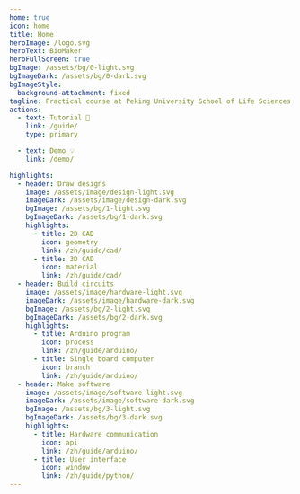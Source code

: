 ```yaml
---
home: true
icon: home
title: Home
heroImage: /logo.svg
heroText: BioMaker
heroFullScreen: true
bgImage: /assets/bg/0-light.svg
bgImageDark: /assets/bg/0-dark.svg
bgImageStyle:
  background-attachment: fixed
tagline: Practical course at Peking University School of Life Sciences
actions:
  - text: Tutorial 📝
    link: /guide/
    type: primary

  - text: Demo 💡
    link: /demo/

highlights:
  - header: Draw designs
    image: /assets/image/design-light.svg
    imageDark: /assets/image/design-dark.svg
    bgImage: /assets/bg/1-light.svg
    bgImageDark: /assets/bg/1-dark.svg
    highlights:
      - title: 2D CAD
        icon: geometry
        link: /zh/guide/cad/
      - title: 3D CAD
        icon: material
        link: /zh/guide/cad/
  - header: Build circuits
    image: /assets/image/hardware-light.svg
    imageDark: /assets/image/hardware-dark.svg
    bgImage: /assets/bg/2-light.svg
    bgImageDark: /assets/bg/2-dark.svg
    highlights:
      - title: Arduino program
        icon: process
        link: /zh/guide/arduino/
      - title: Single board computer
        icon: branch
        link: /zh/guide/arduino/
  - header: Make software
    image: /assets/image/software-light.svg
    imageDark: /assets/image/software-dark.svg
    bgImage: /assets/bg/3-light.svg
    bgImageDark: /assets/bg/3-dark.svg
    highlights:
      - title: Hardware communication
        icon: api
        link: /zh/guide/arduino/
      - title: User interface
        icon: window
        link: /zh/guide/python/
---
```

